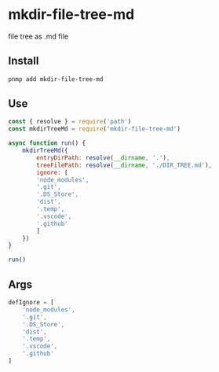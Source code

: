 # mkdir-file-tree-md

file tree as .md file

## Install

``` bash
pnmp add mkdir-file-tree-md
```

## Use

```js
const { resolve } = require('path')
const mkdirTreeMd = require('mkdir-file-tree-md')

async function run() {
    mkdirTreeMd({
        entryDirPath: resolve(__dirname, '.'),
        treeFilePath: resolve(__dirname, './DIR_TREE.md'),
        ignore: [
        'node_modules',
        '.git',
        '.DS_Store',
        'dist',
        '.temp',
        '.vscode',
        '.github'
        ]
    })
}

run()
```

## Args

```js
defIgnore = [
    'node_modules',
    '.git',
    '.DS_Store',
    'dist',
    '.temp',
    '.vscode',
    '.github'
]
```
